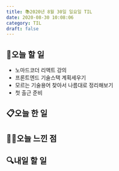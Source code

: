 ```yaml
---
title: 📚2020년 8월 30일 일요일 TIL
date: 2020-08-30 10:08:06
category: TIL
draft: false
---
```


## 🥅오늘 할 일

- 노마드코더 리액트 강의
- 프론트엔드 기술스택 계획세우기
- 모르는 기술용어 찾아서 나름대로 정리해보기
- 첫 출근 준비

## 📋오늘 한 일

## ✍🏻오늘 느낀 점

## :mag:내일 할 일

